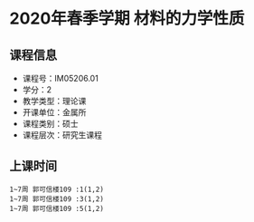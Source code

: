# 2020年春季学期 材料的力学性质 






## 课程信息

- 课程号：IM05206.01
- 学分：2
- 教学类型：理论课
- 开课单位：金属所
- 课程类别：硕士
- 课程层次：研究生课程

## 上课时间

```
1~7周 郭可信楼109 :1(1,2)
1~7周 郭可信楼109 :3(1,2)
1~7周 郭可信楼109 :5(1,2)
```

